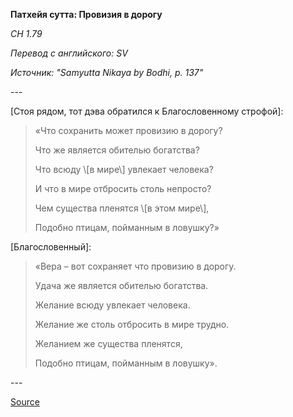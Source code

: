 **Патхейя сутта: Провизия в дорогу**

*СН 1\.79*

*Перевод с английского: SV*

*Источник: "Samyutta Nikaya by Bodhi, p\. 137"*

\-\-\-

\[Стоя рядом, тот дэва обратился к Благословенному строфой\]:

> «Что сохранить может провизию в дорогу? 
> 
> Что же является обителью богатства? 
> 
> Что всюду \\[в мире\\] увлекает человека? 
> 
> И что в мире отбросить столь непросто? 
> 
> Чем существа пленятся \\[в этом мире\\], 
> 
> Подобно птицам, пойманным в ловушку?»

\[Благословенный\]:

> «Вера – вот сохраняет что провизию в дорогу\. 
> 
> Удача же является обителью богатства\. 
> 
> Желание всюду увлекает человека\. 
> 
> Желание же столь отбросить в мире трудно\. 
> 
> Желанием же существа пленятся, 
> 
> Подобно птицам, пойманным в ловушку»\.

\-\-\-

[Source](https://www\.theravada\.ru/Teaching/Canon/Suttanta/Texts/sn1_79\-patheya\-sutta\-sv\.htm)